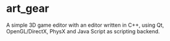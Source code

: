 # art_gear
A simple 3D game editor with an editor written in C++, using Qt, OpenGL/DirectX, PhysX and Java Script as scripting backend. 
